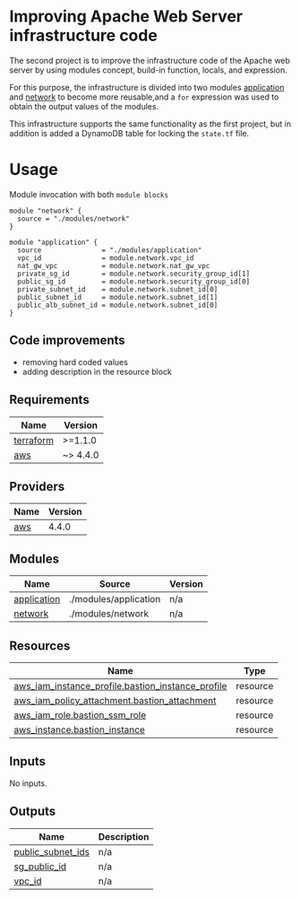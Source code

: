 # Improving Apache Web Server infrastructure code

The second project is to improve the infrastructure code of the Apache web server by using modules concept, build-in function, locals, and expression.

For this purpose, the infrastructure is divided into two modules [application]() and [network]() to become more reusable,and a `for` expression was used to obtain the output values of the modules.

This infrastructure supports the same functionality as the first project, but in addition is added a DynamoDB table for locking the `state.tf` file.

# Usage

Module invocation with both `module blocks`

``` hcl
module "network" {
  source = "./modules/network"
}

module "application" {
  source               = "./modules/application"
  vpc_id               = module.network.vpc_id
  nat_gw_vpc           = module.network.nat_gw_vpc
  private_sg_id        = module.network.security_group_id[1]
  public_sg_id         = module.network.security_group_id[0]
  private_subnet_id    = module.network.subnet_id[0]
  public_subnet_id     = module.network.subnet_id[1]
  public_alb_subnet_id = module.network.subnet_id[0]
}
```
## Code improvements
*  removing hard coded values 
* adding description in the resource block

<!-- BEGIN_TF_DOCS -->
## Requirements

| Name | Version |
|------|---------|
| <a name="requirement_terraform"></a> [terraform](#requirement\_terraform) | >=1.1.0 |
| <a name="requirement_aws"></a> [aws](#requirement\_aws) | ~> 4.4.0 |

## Providers

| Name | Version |
|------|---------|
| <a name="provider_aws"></a> [aws](#provider\_aws) | 4.4.0 |

## Modules

| Name | Source | Version |
|------|--------|---------|
| <a name="module_application"></a> [application](#module\_application) | ./modules/application | n/a |
| <a name="module_network"></a> [network](#module\_network) | ./modules/network | n/a |

## Resources

| Name | Type |
|------|------|
| [aws_iam_instance_profile.bastion_instance_profile](https://registry.terraform.io/providers/hashicorp/aws/latest/docs/resources/iam_instance_profile) | resource |
| [aws_iam_policy_attachment.bastion_attachment](https://registry.terraform.io/providers/hashicorp/aws/latest/docs/resources/iam_policy_attachment) | resource |
| [aws_iam_role.bastion_ssm_role](https://registry.terraform.io/providers/hashicorp/aws/latest/docs/resources/iam_role) | resource |
| [aws_instance.bastion_instance](https://registry.terraform.io/providers/hashicorp/aws/latest/docs/resources/instance) | resource |

## Inputs

No inputs.

## Outputs

| Name | Description |
|------|-------------|
| <a name="output_public_subnet_ids"></a> [public\_subnet\_ids](#output\_public\_subnet\_ids) | n/a |
| <a name="output_sg_public_id"></a> [sg\_public\_id](#output\_sg\_public\_id) | n/a |
| <a name="output_vpc_id"></a> [vpc\_id](#output\_vpc\_id) | n/a |
<!-- END_TF_DOCS -->